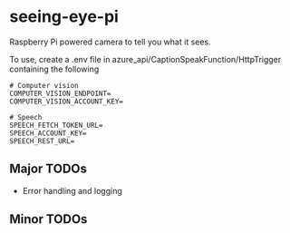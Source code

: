 # seeing-eye-pi
Raspberry Pi powered camera to tell you what it sees.


To use, create a .env file in azure_api/CaptionSpeakFunction/HttpTrigger containing the following
```
# Computer vision
COMPUTER_VISION_ENDPOINT=
COMPUTER_VISION_ACCOUNT_KEY=

# Speech
SPEECH_FETCH_TOKEN_URL=
SPEECH_ACCOUNT_KEY=
SPEECH_REST_URL=
```



## Major TODOs
* Error handling and logging

## Minor TODOs
